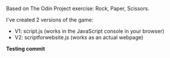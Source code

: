 Based on The Odin Project exercise: Rock, Paper, Scissors. 

I've created 2 versions of the game:
 - V1: script.js (works in the JavaScript console in your browser)
 - V2: scriptforwebsite.js (works as an actual webpage)

 **Testing commit**